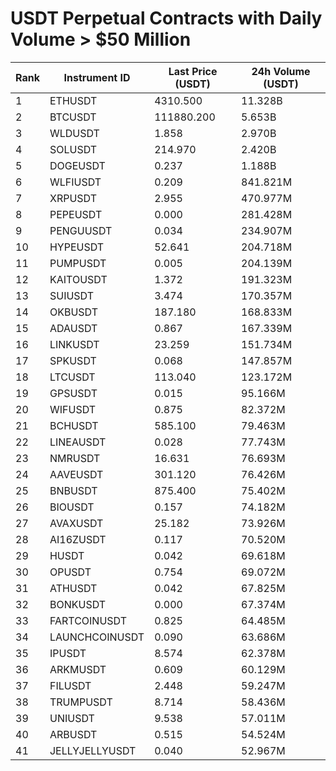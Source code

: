 # USDT Perpetual Contracts with Daily Volume > $50 Million

| Rank | Instrument ID | Last Price (USDT) | 24h Volume (USDT) |
|------|---------------|-------------------|-------------------|
| 1 | ETHUSDT | 4310.500 | 11.328B |
| 2 | BTCUSDT | 111880.200 | 5.653B |
| 3 | WLDUSDT | 1.858 | 2.970B |
| 4 | SOLUSDT | 214.970 | 2.420B |
| 5 | DOGEUSDT | 0.237 | 1.188B |
| 6 | WLFIUSDT | 0.209 | 841.821M |
| 7 | XRPUSDT | 2.955 | 470.977M |
| 8 | PEPEUSDT | 0.000 | 281.428M |
| 9 | PENGUUSDT | 0.034 | 234.907M |
| 10 | HYPEUSDT | 52.641 | 204.718M |
| 11 | PUMPUSDT | 0.005 | 204.139M |
| 12 | KAITOUSDT | 1.372 | 191.323M |
| 13 | SUIUSDT | 3.474 | 170.357M |
| 14 | OKBUSDT | 187.180 | 168.833M |
| 15 | ADAUSDT | 0.867 | 167.339M |
| 16 | LINKUSDT | 23.259 | 151.734M |
| 17 | SPKUSDT | 0.068 | 147.857M |
| 18 | LTCUSDT | 113.040 | 123.172M |
| 19 | GPSUSDT | 0.015 | 95.166M |
| 20 | WIFUSDT | 0.875 | 82.372M |
| 21 | BCHUSDT | 585.100 | 79.463M |
| 22 | LINEAUSDT | 0.028 | 77.743M |
| 23 | NMRUSDT | 16.631 | 76.693M |
| 24 | AAVEUSDT | 301.120 | 76.426M |
| 25 | BNBUSDT | 875.400 | 75.402M |
| 26 | BIOUSDT | 0.157 | 74.182M |
| 27 | AVAXUSDT | 25.182 | 73.926M |
| 28 | AI16ZUSDT | 0.117 | 70.520M |
| 29 | HUSDT | 0.042 | 69.618M |
| 30 | OPUSDT | 0.754 | 69.072M |
| 31 | ATHUSDT | 0.042 | 67.825M |
| 32 | BONKUSDT | 0.000 | 67.374M |
| 33 | FARTCOINUSDT | 0.825 | 64.485M |
| 34 | LAUNCHCOINUSDT | 0.090 | 63.686M |
| 35 | IPUSDT | 8.574 | 62.378M |
| 36 | ARKMUSDT | 0.609 | 60.129M |
| 37 | FILUSDT | 2.448 | 59.247M |
| 38 | TRUMPUSDT | 8.714 | 58.436M |
| 39 | UNIUSDT | 9.538 | 57.011M |
| 40 | ARBUSDT | 0.515 | 54.524M |
| 41 | JELLYJELLYUSDT | 0.040 | 52.967M |
